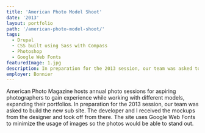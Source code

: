 ```yaml
---
title: 'American Photo Model Shoot'
date: '2013'
layout: portfolio
path: '/american-photo-model-shoot/'
tags:
  - Drupal
  - CSS built using Sass with Compass
  - Photoshop
  - Google Web Fonts
featuredImage: 1.jpg
description: In preparation for the 2013 session, our team was asked to build the new sub site.
employer: Bonnier
---
```


American Photo Magazine hosts annual photo sessions for aspiring photographers to gain experience while working with different models, expanding their portfolios. In preparation for the 2013 session, our team was asked to build the new sub site. The developer and I received the mockups from the designer and took off from there. The site uses Google Web Fonts to minimize the usage of images so the photos would be able to stand out.
